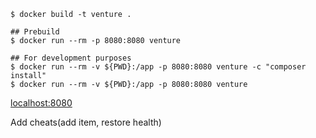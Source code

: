```
$ docker build -t venture .  

## Prebuild
$ docker run --rm -p 8080:8080 venture

## For development purposes
$ docker run --rm -v ${PWD}:/app -p 8080:8080 venture -c "composer install"
$ docker run --rm -v ${PWD}:/app -p 8080:8080 venture
```

[localhost:8080](http://localhost:8080)


Add cheats(add item, restore health)
